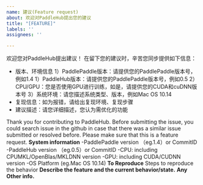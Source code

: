 ```yaml
---
name: 建议(Feature request)
about: 欢迎对PaddleHub提出您的建议
title: "[FEATURE]"
labels: ''
assignees: ''

---
```


欢迎您对PaddleHub提出建议！
在留下您的建议时，辛苦您同步提供如下信息：
- 版本、环境信息
1）PaddlePaddle版本：请提供您的PaddlePaddle版本号，例如1.4
1）PaddleHub版本：请提供您的PaddlePaddle版本号，例如0.5
2）CPU/GPU：您是否使用GPU进行训练，如是，请提供您的CUDA和cuDNN版本号
3）系统环境：请您描述系统类型、版本，例如Mac OS 10.14
- 复现信息：如为报错，请给出复现环境、复现步骤
- 建议描述：请您详细描述，您认为需优化的功能

Thank you for contributing to PaddleHub.
Before submitting the issue, you could search issue in the github in case that there was a similar issue submitted or resolved before.
Please make sure that this is a feature request. 
**System information**
-PaddlePaddle version （eg.1.4）or CommitID
-PaddleHub version （eg.0.5）or CommitID
-CPU: including CPUMKL/OpenBlas/MKLDNN version
-GPU: including CUDA/CUDNN version
-OS Platform (eg.Mac OS 10.14)
**To Reproduce**
Steps to reproduce the behavior
**Describe the feature and the current behavior/state.**
**Any Other info.**
